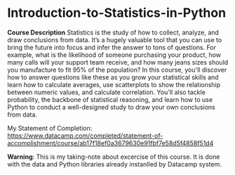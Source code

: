 # Introduction-to-Statistics-in-Python

**Course Description**
Statistics is the study of how to collect, analyze, and draw conclusions from data. It’s a hugely valuable tool that you can use to bring the future into focus and infer the answer to tons of questions. For example, what is the likelihood of someone purchasing your product, how many calls will your support team receive, and how many jeans sizes should you manufacture to fit 95% of the population? In this course, you'll discover how to answer questions like these as you grow your statistical skills and learn how to calculate averages, use scatterplots to show the relationship between numeric values, and calculate correlation. You'll also tackle probability, the backbone of statistical reasoning, and learn how to use Python to conduct a well-designed study to draw your own conclusions from data.

My Statement of Completion: https://www.datacamp.com/completed/statement-of-accomplishment/course/ab17f18ef0a3679630e91fbf7e58d5f4858f51d4

**Warning**: This is my taking-note about excercise of this course. It is done with the data and Python libraries already instanlled by Datacamp system.
